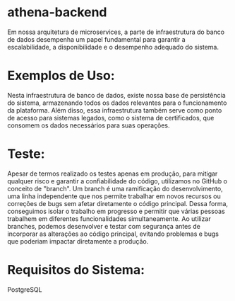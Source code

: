 # athena-backend

Em nossa arquitetura de microservices, a parte de infraestrutura do banco de dados desempenha um papel fundamental para garantir a escalabilidade, a disponibilidade e o desempenho adequado do sistema. 

# Exemplos de Uso:
Nesta infraestrutura de banco de dados, existe nossa base de persistência do sistema, armazenando todos os dados relevantes para o funcionamento da plataforma. Além disso, essa infraestrutura também serve como ponto de acesso para sistemas legados, como o sistema de certificados, que consomem os dados necessários para suas operações.

# Teste:

Apesar de termos realizado os testes apenas em produção, para mitigar qualquer risco e garantir a confiabilidade do código, utilizamos no GitHub o conceito de "branch". Um branch é uma ramificação do desenvolvimento, uma linha independente que nos permite trabalhar em novos recursos ou correções de bugs sem afetar diretamente o código principal. Dessa forma, conseguimos isolar o trabalho em progresso e permitir que várias pessoas trabalhem em diferentes funcionalidades simultaneamente. Ao utilizar branches, podemos desenvolver e testar com segurança antes de incorporar as alterações ao código principal, evitando problemas e bugs que poderiam impactar diretamente a produção.
 
# Requisitos do Sistema:
PostgreSQL

